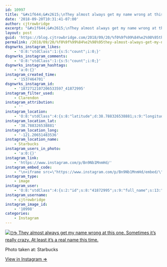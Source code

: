 ```yaml
---
id: 10997
title: "&#x1f644;&#x2615;\nThey almost always get my name wrong at this one. Sometimes it&#8217;s really crazy. At  least it&#8217;s a real name this time."
date: '2018-09-20T10:31:41-07:00'
author: cjtrowbridge
excerpt: "&#x1f644;&#x2615;\nThey almost always get my name wrong at this one. Sometimes it's really crazy. At  least it's a real name this time."
layout: post
guid: 'https://blog.cjtrowbridge.com/2018/09/20/%f0%9f%99%84%e2%98%95they-almost-always-get-my-name-wrong-at-this-one-sometimes-its-really-crazy-at-least-its-a-real-name-this-time/'
permalink: /2018/09/20/%f0%9f%99%84%e2%98%95they-almost-always-get-my-name-wrong-at-this-one-sometimes-its-really-crazy-at-least-its-a-real-name-this-time/
dsgnwrks_instagram_likes:
    - 'O:8:"stdClass":1:{s:5:"count";i:0;}'
dsgnwrks_instagram_comments:
    - 'O:8:"stdClass":1:{s:5:"count";i:0;}'
dsgnwrks_instagram_hashtags:
    - 'a:0:{}'
instagram_created_time:
    - '1537464701'
dsgnwrks_instagram_id:
    - '1872712107206533597_41872995'
instagram_filter_used:
    - Clarendon
instagram_attribution:
    - ''
instagram_location:
    - 'O:8:"stdClass":4:{s:8:"latitude";d:38.788326538881;s:9:"longitude";d:-121.20651483536;s:4:"name";s:9:"Starbucks";s:2:"id";i:3312085;}'
instagram_location_lat:
    - '38.788326538881'
instagram_location_long:
    - '-121.20651483536'
instagram_location_name:
    - Starbucks
instagram_users_in_photo:
    - 'a:0:{}'
instagram_link:
    - 'https://www.instagram.com/p/Bn9Nb1MnmHd/'
instagram_embed_code:
    - "\n<iframe src=\"https://www.instagram.com/p/Bn9Nb1MnmHd/embed/\" width=\"612\" height=\"710\" frameborder=\"0\" scrolling=\"no\" allowtransparency=\"true\" class=\"insta-image-embed\"></iframe>\n"
instagram_type:
    - image
instagram_user:
    - 'O:8:"stdClass":4:{s:2:"id";s:8:"41872995";s:9:"full_name";s:13:"CJ Trowbridge";s:15:"profile_picture";s:141:"https://scontent.cdninstagram.com/vp/2a0bf6ee9c80fb714d5a904ec5a3e35b/5C2F601C/t51.2885-19/s150x150/13724650_1188772791164794_142557231_a.jpg";s:8:"username";s:12:"cjtrowbridge";}'
instagram_username:
    - cjtrowbridge
instagram_image_id:
    - '10998'
categories:
    - Instagram
---
```


[![🙄☕
They almost always get my name wrong at this one. Sometimes it’s really crazy. At  least it’s a real name this time.](https://blog.cjtrowbridge.com/wp-content/uploads/2018/09/1537464701-1-1.jpg)](https://www.instagram.com/p/Bn9Nb1MnmHd/)

Photo taken at: Starbucks

[View in Instagram ⇒](https://www.instagram.com/p/Bn9Nb1MnmHd/)